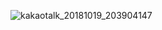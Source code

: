 ![kakaotalk_20181019_203904147](https://user-images.githubusercontent.com/43487873/47216516-1ef04d00-d3e0-11e8-95b6-bb74108bdd49.jpg)
